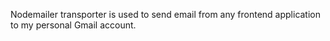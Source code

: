 Nodemailer transporter is used to send email from any frontend application to my personal Gmail account. 
